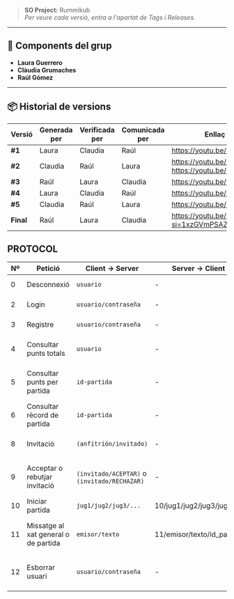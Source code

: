> **SO Project:** Rummikub  
> _Per veure cada versió, entra a l'apartat de Tags i Releases._

---

## 👥 Components del grup

- **Laura Guerrero**  
- **Clàudia Grumaches**  
- **Raúl Gómez**  

---

## 📦 Historial de versions

| Versió    | Generada per   | Verificada per | Comunicada per | Enllaç vídeo                                                                  |
|-----------|----------------|----------------|----------------|-------------------------------------------------------------------------------|
| **#1**    | Laura          | Claudia        | Raúl           | https://youtu.be/06qZ5zRJRsw                                                  |
| **#2**    | Claudia        | Raúl           | Laura          | https://youtu.be/HKLj2eBOCGo<br>https://youtu.be/mOatfCI4nR0                  |
| **#3**    | Raúl           | Laura          | Claudia        | https://youtu.be/CCws0cWLQdY                                                  |
| **#4**    | Laura          | Claudia        | Raúl           | https://youtu.be/c753pwfwYhs                                                  |
| **#5**    | Claudia        | Raúl           | Laura          | https://youtu.be/Bki482JGCrI                                                  |
| **Final** | Raúl           | Laura          | Claudia        | https://youtu.be/8aa9kBz50NE?si=1xzGVmPSAZHMDIWC                              |

## PROTOCOL

| Nº | Petició                              | Client → Server                              | Server → Client                   | Descripció                                   |
| -- | ------------------------------------ | -------------------------------------------- | --------------------------------- | --------------------------------------------- |
| 0  | Desconnexió                          | `usuario`                                    | -                                 | Un usuari es desconnecta                      |
| 2  | Login                                | `usuario/contraseña`                         | -                                 | Inici de sessió                               |
| 3  | Registre                             | `usuario/contraseña`                         | -                                 | Creació de compte                             |
| 4  | Consultar punts totals               | `usuario`                                    | -                                 | Retorna punts totals del jugador              |
| 5  | Consultar punts per partida          | `id-partida`                                 | -                                 | Retorna puntuació del jugador a la partida    |
| 6  | Consultar rècord de partida          | `id-partida`                                 | -                                 | Mostra el rècord de la partida                |
| 8  | Invitació                            | `(anfitrión/invitado)`                       | -                                 | L’amfitrió convida a un altre jugador         |
| 9  | Acceptar o rebutjar invitació        | `(invitado/ACEPTAR)` o `(invitado/RECHAZAR)` | -                                 | El jugador accepta o rebutja la invitació     |
| 10 | Iniciar partida                      | `jug1/jug2/jug3/...`                         | 10/jug1/jug2/jug3/jug4/id         | S'inicia la partida                          |
| 11 | Missatge al xat general o de partida | `emisor/texto`                               | 11/emisor/texto/id_partida        | Enviar missatge a través del xat              |
| 12 | Esborrar usuari                      | `usuario/contraseña`                         | -                                 | Elimina l'usuari de la base de dades          |


